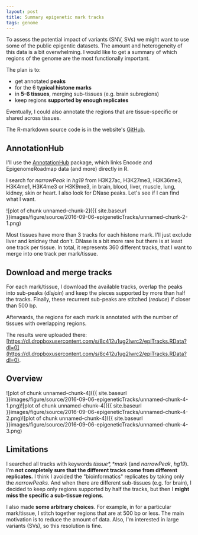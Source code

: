 ```yaml
---
layout: post
title: Summary epigenetic mark tracks
tags: genome
---
```




To assess the potential impact of variants (SNV, SVs) we might want to use some of the public epigentic datasets. The amount and heterogeneity of this data is a bit overwhelming. I would like to get a summary of which regions of the genome are the most functionally important.

The plan is to:

+ get annotated **peaks**
+ for the 6 **typical histone marks**
+ in **5-6 tissues**, merging sub-tissues (e.g. brain subregions)
+ keep regions **supported by enough replicates**

Eventually, I could also annotate the regions that are tissue-specific or shared across tissues.

The R-markdown source code is in the website's [GitHub](https://github.com/jmonlong/Hippocamplus/blob/gh-pages/_source/2016-09-06-epigeneticTracks.Rmd).

## AnnotationHub

I'll use the [AnnotationHub](http://bioconductor.org/packages/release/bioc/html/AnnotationHub.html) package, which links Encode and EpigenomeRoadmap data (and more) directly in R. 

I search for *narrowPeak* in *hg19* from H3K27ac, H3K27me3, H3K36me3, H3K4me1, H3K4me3 or H3K9me3, in brain, blood, liver, muscle, lung, kidney, skin or heart. I also look for DNase peaks. Let's see if I can find what I want.

![plot of chunk unnamed-chunk-2]({{ site.baseurl }}images/figure/source/2016-09-06-epigeneticTracks/unnamed-chunk-2-1.png)

Most tissues have more than 3 tracks for each histone mark. I'll just exclude liver and knidney that don't. DNase is a bit more rare but there is at least one track per tissue. In total, it represents 360 different tracks, that I want to merge into one track per mark/tissue.

## Download and merge tracks

For each mark/tissue, I download the available tracks, overlap the peaks into sub-peaks (*disjoin*) and keep the pieces supported by more than half the tracks. Finally, these recurrent sub-peaks are stitched (*reduce*) if closer than 500 bp.

Afterwards, the regions for each mark is annotated with the number of tissues with overlapping regions.



The results were uploaded there: [https://dl.dropboxusercontent.com/s/8c412u1ug2lwrc2/epiTracks.RData?dl=0](https://dl.dropboxusercontent.com/s/8c412u1ug2lwrc2/epiTracks.RData?dl=0).

## Overview

![plot of chunk unnamed-chunk-4]({{ site.baseurl }}images/figure/source/2016-09-06-epigeneticTracks/unnamed-chunk-4-1.png)![plot of chunk unnamed-chunk-4]({{ site.baseurl }}images/figure/source/2016-09-06-epigeneticTracks/unnamed-chunk-4-2.png)![plot of chunk unnamed-chunk-4]({{ site.baseurl }}images/figure/source/2016-09-06-epigeneticTracks/unnamed-chunk-4-3.png)

## Limitations

I searched all tracks with keywords *$tissue*, *$mark* (and *narrowPeak*, *hg19*). 
I'm **not completely sure that the different tracks come from different replicates.** 
I think I avoided the "bioinformatics" replicates by taking only the *narrowPeaks*.
And when there are different sub-tissues (e.g. for brain), I decided to keep only regions supported by half the tracks, but then I **might miss the specific a sub-tissue regions**.

I also made **some arbitrary choices**. 
For example, in for a particular mark/tissue, I stitch together regions that are at 500 bp or less.
The main motivation is to reduce the amount of data.
Also, I'm interested in large variants (SVs), so this resolution is fine.
